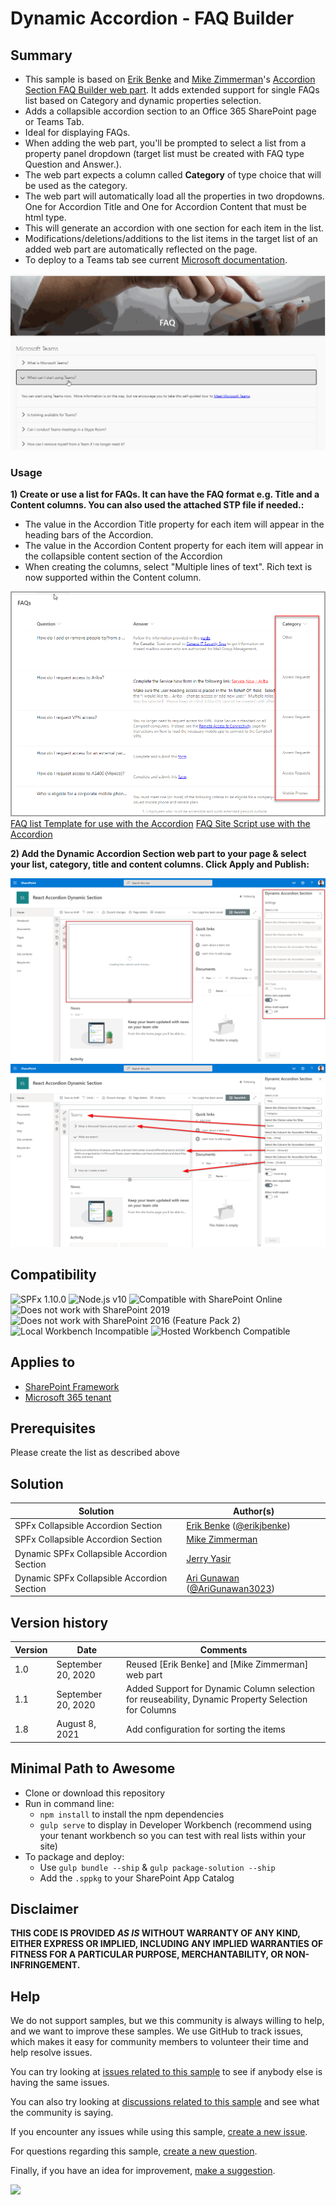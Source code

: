 # Dynamic Accordion - FAQ Builder

## Summary

- This sample is based on [Erik Benke](https://github.com/ejbenke) and [Mike Zimmerman](https://github.com/mikezimm)'s [Accordion Section FAQ Builder web part](https://github.com/pnp/sp-dev-fx-webparts/tree/main/samples/react-accordion-section). It adds extended support for single FAQs list based on Category and dynamic properties selection.
- Adds a collapsible accordion section to an Office 365 SharePoint page or Teams Tab.
- Ideal for displaying FAQs.
- When adding the web part, you'll be prompted to select a list from a property panel dropdown (target list must be created with FAQ type Question and Answer.).
- The web part expects a column called **Category** of type choice that will be used as the category.
- The web part will automatically load all the properties in two dropdowns. One for Accordion Title and One for Accordion Content that must be html type.
- This will generate an accordion with one section for each item in the list.
- Modifications/deletions/additions to the list items in the target list of an added web part are automatically reflected on the page.
- To deploy to a Teams tab see current [Microsoft documentation](https://docs.microsoft.com/en-us/sharepoint/dev/spfx/web-parts/get-started/using-web-part-as-ms-teams-tab).

![Web Part in Action](./assets/react-accordion-section.gif)

### Usage

**1) Create or use a list for FAQs.  It can have the FAQ format e.g. Title and a Content columns. You can also used the attached STP file if needed.:**

- The value in the Accordion Title property for each item will appear in the heading bars of the Accordion.
- The value in the Accordion Content property for each item will appear in the collapsible content section of the Accordion
- When creating the columns, select "Multiple lines of text". Rich text is now supported within the Content column.

![Create list for use with the Accordion](./assets/FAQsList.png)
[FAQ list Template for use with the Accordion](./assets/FAQsList.stp)
[FAQ Site Script  use with the Accordion](./assets/FAQsList.json)

**2) Add the Dynamic Accordion Section web part to your page & select your list, category, title and content columns. Click Apply and Publish:**

![Select list and other properties from property panel for use with the Accordion](./assets/AccordionSettings4.png)
![Completed properties.](./assets/AccordionSettings3.png)

## Compatibility

![SPFx 1.10.0](https://img.shields.io/badge/version-1.10.0-green.svg)
![Node.js v10](https://img.shields.io/badge/Node.js-v10-green.svg) 
![Compatible with SharePoint Online](https://img.shields.io/badge/SharePoint%20Online-Compatible-green.svg)
![Does not work with SharePoint 2019](https://img.shields.io/badge/SharePoint%20Server%202019-Incompatible-red.svg "SharePoint Server 2019 requires SPFx 1.4.1 or lower")
![Does not work with SharePoint 2016 (Feature Pack 2)](https://img.shields.io/badge/SharePoint%20Server%202016%20(Feature%20Pack%202)-Incompatible-red.svg "SharePoint Server 2016 Feature Pack 2 requires SPFx 1.1")
![Local Workbench Incompatible](https://img.shields.io/badge/Local%20Workbench-Incompatible-red.svg "The solution requires access to a hosted SharePoint list")
![Hosted Workbench Compatible](https://img.shields.io/badge/Hosted%20Workbench-Compatible-green.svg)

## Applies to

* [SharePoint Framework](https://docs.microsoft.com/sharepoint/dev/spfx/sharepoint-framework-overview)
* [Microsoft 365 tenant](https://docs.microsoft.com/sharepoint/dev/spfx/set-up-your-development-environment)


## Prerequisites

Please create the list as described above

## Solution

| Solution                                   | Author(s)                                                                                            |
| ------------------------------------------ | -----------------------------------------------------------------------------------------------------|
| SPFx Collapsible Accordion Section         | [Erik Benke](https://github.com/ejbenke) ([@erikjbenke](https://twitter.com/erikjbenke))             |
| SPFx Collapsible Accordion Section         | [Mike Zimmerman](https://github.com/mikezimm)                                                        |
| Dynamic SPFx Collapsible Accordion Section | [Jerry Yasir](https://github.com/jyasir)                                                             |
| Dynamic SPFx Collapsible Accordion Section | [Ari Gunawan](https://github.com/AriGunawan) ([@AriGunawan3023](https://twitter.com/AriGunawan3023)) |

## Version history

| Version | Date               | Comments                                                                                            |
| ------- | ------------------ | --------------------------------------------------------------------------------------------------- |
| 1.0     | September 20, 2020 | Reused [Erik Benke] and [Mike Zimmerman] web part                                                   |
| 1.1     | September 20, 2020 | Added Support for Dynamic Column selection for reuseability, Dynamic Property Selection for Columns |
| 1.8     | August 8, 2021     | Add configuration for sorting the items                                                             |



## Minimal Path to Awesome

- Clone or download this repository
- Run in command line:
  - `npm install` to install the npm dependencies
  - `gulp serve` to display in Developer Workbench (recommend using your tenant workbench so you can test with real lists within your site)
- To package and deploy:
  - Use `gulp bundle --ship` & `gulp package-solution --ship`
  - Add the `.sppkg` to your SharePoint App Catalog

## Disclaimer

**THIS CODE IS PROVIDED *AS IS* WITHOUT WARRANTY OF ANY KIND, EITHER EXPRESS OR IMPLIED, INCLUDING ANY IMPLIED WARRANTIES OF FITNESS FOR A PARTICULAR PURPOSE, MERCHANTABILITY, OR NON-INFRINGEMENT.**

## Help

We do not support samples, but we this community is always willing to help, and we want to improve these samples. We use GitHub to track issues, which makes it easy for  community members to volunteer their time and help resolve issues.


You can try looking at [issues related to this sample](https://github.com/pnp/sp-dev-fx-webparts/labels/react-accordion-dynamic-section) to see if anybody else is having the same issues.

You can also try looking at [discussions related to this sample](https://github.com/pnp/sp-dev-fx-webparts/discussions?discussions_q=label%3Areact-accordion-dynamic-section) and see what the community is saying.

If you encounter any issues while using this sample, [create a new issue](https://github.com/pnp/sp-dev-fx-webparts/issues/new?assignees=&labels=Needs%3A+Triage+%3Amag%3A%2Ctype%3Abug-suspected&template=bug-report.yml&sample=react-accordion-dynamic-section&authors=@mikezimm%20@jyasir%20@AriGunawan&title=react-accordion-dynamic-section%20-%20).

For questions regarding this sample, [create a new question](https://github.com/pnp/sp-dev-fx-webparts/issues/new?assignees=&labels=Needs%3A+Triage+%3Amag%3A%2Ctype%3Abug-suspected&template=question.yml&sample=react-accordion-dynamic-section&authors=@mikezimm%20@jyasir%20@AriGunawan&title=react-accordion-dynamic-section%20-%20).

Finally, if you have an idea for improvement, [make a suggestion](https://github.com/pnp/sp-dev-fx-webparts/issues/new?assignees=&labels=Needs%3A+Triage+%3Amag%3A%2Ctype%3Abug-suspected&template=suggestion.yml&sample=react-accordion-dynamic-section&authors=@mikezimm%20@jyasir%20@AriGunawan&title=react-accordion-dynamic-section%20-%20).

<img src="https://telemetry.sharepointpnp.com/sp-dev-fx-webparts/samples/react-accordion-dynamic-section" />

